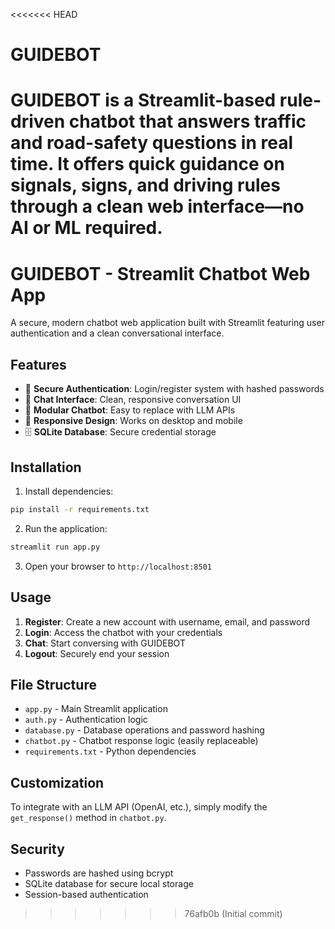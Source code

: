 <<<<<<< HEAD
# GUIDEBOT
GUIDEBOT is a Streamlit-based rule-driven chatbot that answers traffic and road-safety questions in real time. It offers quick guidance on signals, signs, and driving rules through a clean web interface—no AI or ML required.
=======
# GUIDEBOT - Streamlit Chatbot Web App

A secure, modern chatbot web application built with Streamlit featuring user authentication and a clean conversational interface.

## Features

- 🔐 **Secure Authentication**: Login/register system with hashed passwords
- 💬 **Chat Interface**: Clean, responsive conversation UI
- 🤖 **Modular Chatbot**: Easy to replace with LLM APIs
- 📱 **Responsive Design**: Works on desktop and mobile
- 🗄️ **SQLite Database**: Secure credential storage

## Installation

1. Install dependencies:
```bash
pip install -r requirements.txt
```

2. Run the application:
```bash
streamlit run app.py
```

3. Open your browser to `http://localhost:8501`

## Usage

1. **Register**: Create a new account with username, email, and password
2. **Login**: Access the chatbot with your credentials
3. **Chat**: Start conversing with GUIDEBOT
4. **Logout**: Securely end your session

## File Structure

- `app.py` - Main Streamlit application
- `auth.py` - Authentication logic
- `database.py` - Database operations and password hashing
- `chatbot.py` - Chatbot response logic (easily replaceable)
- `requirements.txt` - Python dependencies

## Customization

To integrate with an LLM API (OpenAI, etc.), simply modify the `get_response()` method in `chatbot.py`.

## Security

- Passwords are hashed using bcrypt
- SQLite database for secure local storage
- Session-based authentication
>>>>>>> 76afb0b (Initial commit)
